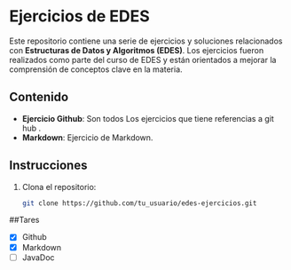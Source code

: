 # Ejercicios de EDES

Este repositorio contiene una serie de ejercicios y soluciones relacionados con **Estructuras de Datos y Algoritmos (EDES)**. Los ejercicios fueron realizados como parte del curso de EDES y están orientados a mejorar la comprensión de conceptos clave en la materia.

## Contenido

- **Ejercicio Github**: Son todos Los ejercicios que tiene referencias a git hub .
- **Markdown**: Ejercicio de Markdown.


## Instrucciones

1. Clona el repositorio:
   ```bash
   git clone https://github.com/tu_usuario/edes-ejercicios.git

##Tares
* [x] Github
* [x] Markdown  
* [ ] JavaDoc
